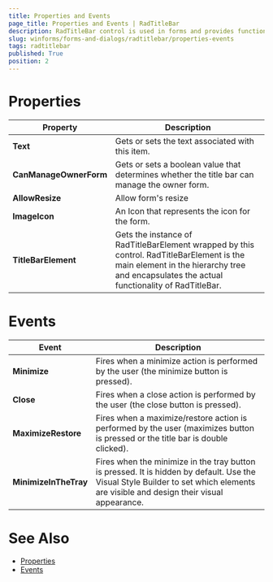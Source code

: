 ```yaml
---
title: Properties and Events
page_title: Properties and Events | RadTitleBar
description: RadTitleBar control is used in forms and provides functionality for dragging, minimizing, maximizing and closing the form. This control is internally used by RadForm.
slug: winforms/forms-and-dialogs/radtitlebar/properties-events
tags: radtitlebar
published: True
position: 2 
---
```


# Properties

|Property|Description|
|----|----| 
|__Text__|Gets or sets the text associated with this item.|
|__CanManageOwnerForm__|Gets or sets a boolean value that determines whether the title bar can manage the owner form.|
|__AllowResize__|Allow form's resize|
|__ImageIcon__|An Icon that represents the icon for the form.|
|__TitleBarElement__|Gets the instance of RadTitleBarElement wrapped by this control. RadTitleBarElement is the main element in the hierarchy tree and encapsulates the actual functionality of RadTitleBar.|

# Events

|Event|Description|
|----|----| 
|__Minimize__|Fires when a minimize action is performed by the user (the minimize button is pressed).|
|__Close__|Fires when a close action is performed by the user (the close button is pressed).|
|__MaximizeRestore__|Fires when a maximize/restore action is performed by the user (maximizes button is pressed or the title bar is double clicked).|
|__MinimizeInTheTray__|Fires when the minimize in the tray button is pressed. It is hidden by default. Use the Visual Style Builder to set which elements are visible and design their visual appearance.|

# See Also

* [Properties](https://docs.telerik.com/devtools/winforms/api/telerik.wincontrols.ui.radtitlebar.html#properties)
* [Events](https://docs.telerik.com/devtools/winforms/api/telerik.wincontrols.ui.radtitlebar.html#events)
 
           